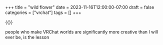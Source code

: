 +++
title = "wild flower"
date = 2023-11-16T12:00:00-07:00
draft = false
categories = ["vrchat"]
tags = []
+++

{{<youtube KY502Y-3Zm8>}}

people who make VRChat worlds are significantly more creative than I will ever be, is the lesson